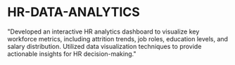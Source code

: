 # HR-DATA-ANALYTICS
"Developed an interactive HR analytics dashboard to visualize key workforce metrics, including attrition trends, job roles, education levels, and salary distribution. Utilized data visualization techniques to provide actionable insights for HR decision-making."
